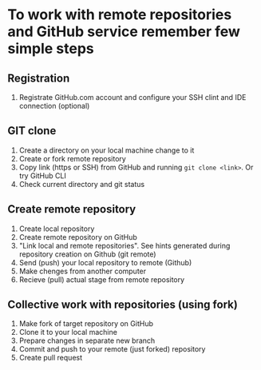 # To work with remote repositories and GitHub service remember few simple steps

## Registration

1. Registrate GitHub.com account and configure your SSH clint and IDE connection (optional)

## GIT clone

1. Create a directory on your local machine change to it
2. Create or fork remote repository
3. Copy link (https or SSH) from GitHub and running `git clone <link>`. Or try GitHub CLI
4. Check current directory and git status

## Create remote repository

1. Create local repository
2. Create remote repository on GitHub
2. "Link local and remote repositories". See hints generated during repository creation on Github (git remote)
3. Send (push) your local repository to remote (Github)
4. Make chenges from another computer
5. Recieve (pull) actual stage from remote repository 

## Collective work with repositories (using fork)

1. Make fork of target repository on GitHub
2. Clone it to your local machine
3. Prepare changes in separate new branch
4. Commit and push to your remote (just forked) repository
5. Create pull request